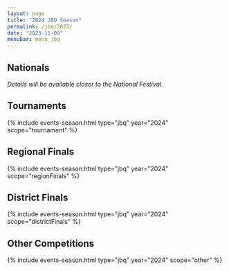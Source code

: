 ```yaml
---
layout: page
title: "2024 JBQ Season"
permalink: /jbq/2023/
date: "2023-11-09"
menubar: menu_jbq
---
```


## Nationals
*Details will be available closer to the National Festival.*

## Tournaments

{% include events-season.html type="jbq" year="2024" scope="tournament" %}

## Regional Finals

{% include events-season.html type="jbq" year="2024" scope="regionFinals" %}

## District Finals

{% include events-season.html type="jbq" year="2024" scope="districtFinals" %}

## Other Competitions

{% include events-season.html type="jbq" year="2024" scope="other" %}